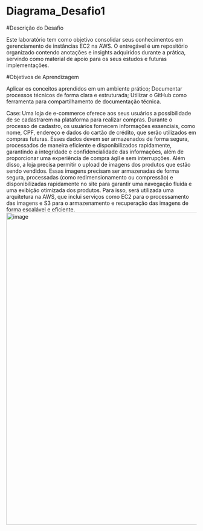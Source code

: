 # Diagrama_Desafio1

#Descrição do Desafio

Este laboratório tem como objetivo consolidar seus conhecimentos em gerenciamento de instâncias EC2 na AWS. O entregável é um repositório organizado contendo anotações e insights adquiridos durante a prática, servindo como material de apoio para os seus estudos e futuras implementações.

#Objetivos de Aprendizagem 

Aplicar os conceitos aprendidos em um ambiente prático; 
Documentar processos técnicos de forma clara e estruturada;
Utilizar o GitHub como ferramenta para compartilhamento de documentação técnica.

Case: 
Uma loja de e-commerce oferece aos seus usuários a possibilidade de se cadastrarem na plataforma para realizar compras. Durante o processo de cadastro, os usuários fornecem informações essenciais, como nome, CPF, endereço e dados do cartão de crédito, que serão utilizados em compras futuras. Esses dados devem ser armazenados de forma segura, processados de maneira eficiente e disponibilizados rapidamente, garantindo a integridade e confidencialidade das informações, além de proporcionar uma experiência de compra ágil e sem interrupções. Além disso, a loja precisa permitir o upload de imagens dos produtos que estão sendo vendidos. Essas imagens precisam ser armazenadas de forma segura, processadas (como redimensionamento ou compressão) e disponibilizadas rapidamente no site para garantir uma navegação fluida e uma exibição otimizada dos produtos. Para isso, será utilizada uma arquitetura na AWS, que inclui serviços como EC2 para o processamento das imagens e S3 para o armazenamento e recuperação das imagens de forma escalável e eficiente.
<img width="953" height="827" alt="image" src="https://github.com/user-attachments/assets/3aee332a-f26f-4f58-bee1-3004348616a4" />

